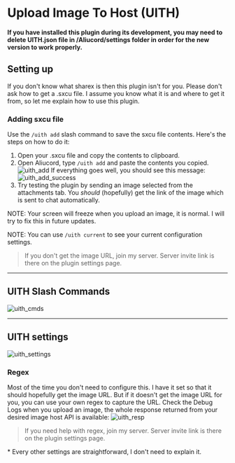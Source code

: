 # Upload Image To Host (UITH)

**If you have installed this plugin during its development, you may need to delete UITH.json file in /Aliucord/settings folder in order for the new version to work properly.**

## Setting up
If you don't know what sharex is then this plugin isn't for you. Please don't ask how to get a .sxcu file. I assume you know what it is and where to get it from, so let me explain how to use this plugin.

### Adding sxcu file
Use the `/uith add` slash command to save the sxcu file contents. Here's the steps on how to do it:

1. Open your .sxcu file and copy the contents to clipboard.
2. Open Aliucord, type `/uith add` and paste the contents you copied.
![uith_add](https://user-images.githubusercontent.com/70033559/155849071-e984d188-c8b2-40d2-8124-c3206bc41240.jpg)
If everything goes well, you should see this message: ![uith_add_success](https://user-images.githubusercontent.com/70033559/155849188-62911578-467b-432c-ae66-68cb2e009613.jpg)
3. Try testing the plugin by sending an image selected from the attachments tab. You *should* (hopefully) get the link of the image which is sent to chat automatically.

NOTE: Your screen will freeze when you upload an image, it is normal. I will try to fix this in future updates.

NOTE: You can use `/uith current` to see your current configuration settings.

> If you don't get the image URL, join my server. Server invite link is there on the plugin settings page.

-----

## UITH Slash Commands
![uith_cmds](https://user-images.githubusercontent.com/70033559/155849604-7476eeba-92f0-429d-9169-cb10de3ab7b6.jpg)

-----

## UITH settings
![uith_settings](https://user-images.githubusercontent.com/70033559/155849677-8ed16727-dd43-476e-a05f-5b80aa15d966.jpg)

### Regex
Most of the time you don't need to configure this. I have it set so that it should hopefully get the image URL. But if it doesn't get the image URL for you, you can use your own regex to capture the URL. Check the Debug Logs when you upload an image, the whole response returned from your desired image host API is available: ![uith_resp](https://user-images.githubusercontent.com/70033559/155849960-e2512e7c-cc3c-491a-b5de-2a15422ba39c.jpg)

> If you need help with regex, join my server. Server invite link is there on the plugin settings page.

\* Every other settings are straightforward, I don't need to explain it.
